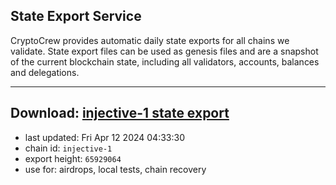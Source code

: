 ## State Export Service
CryptoCrew provides automatic daily state exports for all chains we validate. State export files can be used as genesis files and are a snapshot of the current blockchain state, including all validators, accounts, balances and delegations.

---
**Download: [injective-1 state export](https://dl-eu2.ccvalidators.com/SERVICE/injective/injective-1_export_65929064.json)**
---

- last updated: Fri Apr 12 2024 04:33:30
- chain id: `injective-1`
- export height: `65929064`
- use for: airdrops, local tests, chain recovery
